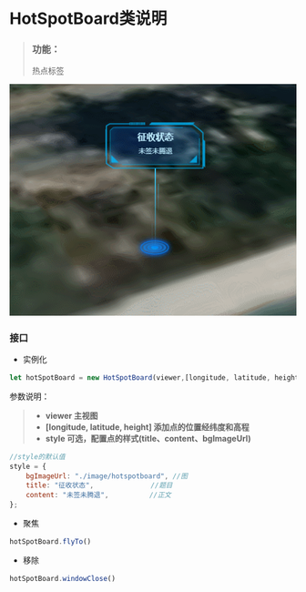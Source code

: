 **HotSpotBoard类说明**
==============================
>### 功能：  
> 热点标签
>
![](热点标签.gif)  
### 接口
- 实例化
```javascript
let hotSpotBoard = new HotSpotBoard(viewer,[longitude, latitude, height], style)
```
参数说明：  
>- **viewer 主视图**
>- **[longitude, latitude, height] 添加点的位置经纬度和高程**
>- **style 可选，配置点的样式(title、content、bgImageUrl)**
```javascript
//style的默认值
style = {
    bgImageUrl: "./image/hotspotboard", //图
    title: "征收状态",              //题目
    content: "未签未腾退",          //正文
};
```
- 聚焦
```javascript
hotSpotBoard.flyTo()
```
- 移除
```javascript
hotSpotBoard.windowClose()
```